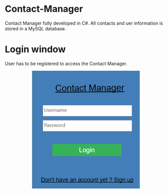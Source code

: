 # Contact-Manager
Contact Manager fully developed in C#. All contacts and uer information is stored in a MySQL database. 

# Login window
User has to be registered to access the Contact Manager.
<p align="center">
  <img src="https://github.com/MarcosM12/Contact-Manager/blob/master/Login.PNG">
</p>
